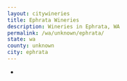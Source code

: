 ```yaml
---
layout: citywineries
title: Ephrata Wineries
description: Wineries in Ephrata, WA
permalink: /wa/unknown/ephrata/
state: wa
county: unknown
city: ephrata
---
```

-
